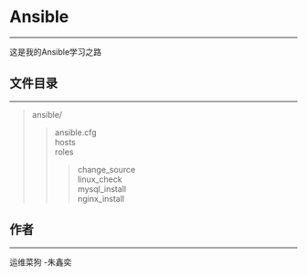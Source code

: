 # Ansible
-------------

这是我的Ansible学习之路

## 文件目录
-------------
>ansible/   
>>ansible.cfg  
>>hosts   
>>roles  
>>>change_source  
>>>linux_check  
>>>mysql_install  
>>>nginx_install  


## 作者
-------------

运维菜狗 -朱鑫奕